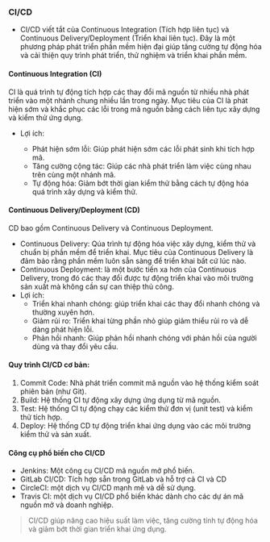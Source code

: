 ### CI/CD

- CI/CD viết tắt của Continuous Integration (Tích hợp liên tục) và Continuous Delivery/Deployment (Triển khai liên tục).
Đây là một phương pháp phát triển phần mềm hiện đại giúp tăng cường tự động hóa và cải thiện quy trình phát triển, thử nghiệm và triển khai phần mềm.

#### Continuous Integration (CI)

CI là quá trình tự động tích hợp các thay đổi mã nguồn từ nhiều nhà phát triển vào một nhánh chung nhiều lần trong ngày. 
Mục tiêu của CI là phát hiện sớm và khắc phục các lỗi trong mã nguồn bằng cách liên tục xây dựng và kiểm thử ứng dụng.
- Lợi ích:

  - Phát hiện sớm lỗi: Giúp phát hiện sớm các lỗi phát sinh khi tích hợp mã.
  - Tăng cường cộng tác: Giúp các nhà phát triển làm việc cùng nhau trên cùng một nhánh mã.
  - Tự động hóa: Giảm bớt thời gian kiểm thử bằng cách tự động hóa quá trình xây dựng và kiểm thử.
  
#### Continuous Delivery/Deployment (CD)

CD bao gồm Continuous Delivery và Continuous Deployment.

- Continuous Delivery: Qúa trình tự động hóa việc xây dựng, kiểm thử và chuẩn bị phần mềm để triển khai. 
Mục tiêu của Continuous Delivery là đảm bảo rằng phần mềm luôn sẵn sàng để triển khai bất cứ lúc nào.
- Continuous Deployment: là một bước tiến xa hơn của Continuous Delivery, trong đó các thay đổi được tự động triển khai vào môi trường sản xuất mà không cần sự can thiệp thủ công.
- Lợi ích: 
  - Triển khai nhanh chóng: giúp triển khai các thay đổi nhanh chóng và thường xuyên hơn.
  - Giảm rủi ro: Triển khai từng phần nhỏ giúp giảm thiểu rủi ro và dễ dàng phát hiện lỗi.
  - Phản hồi nhanh: Giúp phản hồi nhanh chóng với phản hồi của người dùng và thay đổi yêu cầu.

#### Quy trình CI/CD cơ bản:

1. Commit Code: Nhà phát triển commit mã nguồn vào hệ thống kiểm soát phiên bản (như Git).
2. Build: Hệ thống CI tự động xây dựng ứng dụng từ mã nguồn.
3. Test: Hệ thống CI tự động chạy các kiểm thử đơn vị (unit test) và kiểm thử tích hợp.
4. Deploy: Hệ thống CD tự động triển khai ứng dụng vào các môi trường kiểm thử và sản xuất.

#### Công cụ phổ biến cho CI/CD

- Jenkins: Một công cụ CI/CD mã nguồn mở phổ biến.
- GitLab CI/CD: Tích hợp sẵn trong GitLab và hỗ trợ cả CI và CD
- CircleCI: một dịch vụ CI/CD mạnh mẽ và dễ sử dụng.
- Travis CI: một dịch vụ CI/CD phổ biến khác dành cho các dự án mã nguồn mở và doanh nghiệp.

> CI/CD giúp nâng cao hiệu suất làm việc, tăng cường tính tự động hóa và giảm bớt thời gian triển khai ứng dụng.

